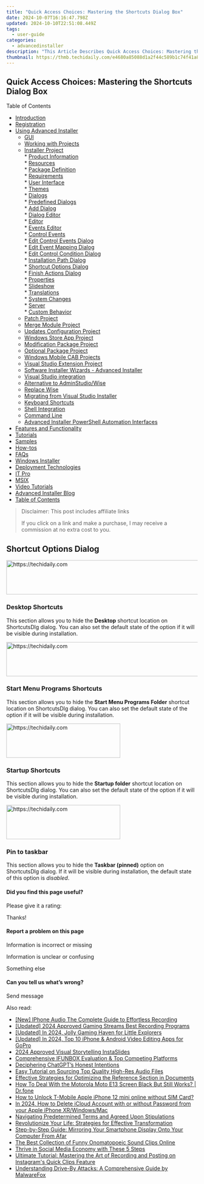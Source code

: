 ```yaml
---
title: "Quick Access Choices: Mastering the Shortcuts Dialog Box"
date: 2024-10-07T16:16:47.798Z
updated: 2024-10-10T22:51:08.449Z
tags:
  - user-guide
categories:
  - advancedinstaller
description: "This Article Describes Quick Access Choices: Mastering the Shortcuts Dialog Box"
thumbnail: https://thmb.techidaily.com/e4680a85088d1a2f44c589b1c74f41a831760d9eaf6ae422f8b959a2a9262d12.jpg
---
```


## Quick Access Choices: Mastering the Shortcuts Dialog Box

Table of Contents

* [Introduction](https://tools.techidaily.com/advancedinstaller/products/)
* [Registration](https://tools.techidaily.com/advancedinstaller/products/)
* [Using Advanced Installer](https://tools.techidaily.com/advancedinstaller/products/)  
   * [GUI](https://tools.techidaily.com/advancedinstaller/products/)  
   * [Working with Projects](https://tools.techidaily.com/advancedinstaller/products/)  
   * [Installer Project](https://tools.techidaily.com/advancedinstaller/products/)  
         * [Product Information](https://tools.techidaily.com/advancedinstaller/products/)  
         * [Resources](https://tools.techidaily.com/advancedinstaller/products/)  
         * [Package Definition](https://tools.techidaily.com/advancedinstaller/products/)  
         * [Requirements](https://tools.techidaily.com/advancedinstaller/products/)  
         * [User Interface](https://tools.techidaily.com/advancedinstaller/products/)  
                  * [Themes](https://tools.techidaily.com/advancedinstaller/products/)  
                  * [Dialogs](https://tools.techidaily.com/advancedinstaller/products/)  
                              * [Predefined Dialogs](https://tools.techidaily.com/advancedinstaller/products/)  
                              * [Add Dialog](https://tools.techidaily.com/advancedinstaller/products/)  
                              * [Dialog Editor](https://tools.techidaily.com/advancedinstaller/products/)  
                                             * [Editor](https://tools.techidaily.com/advancedinstaller/products/)  
                                             * [Events Editor](https://tools.techidaily.com/advancedinstaller/products/)  
                                                               * [Control Events](https://tools.techidaily.com/advancedinstaller/products/)  
                                                               * [Edit Control Events Dialog](https://tools.techidaily.com/advancedinstaller/products/)  
                                                               * [Edit Event Mapping Dialog](https://tools.techidaily.com/advancedinstaller/products/)  
                                                               * [Edit Control Condition Dialog](https://tools.techidaily.com/advancedinstaller/products/)  
                                                               * [Installation Path Dialog](https://tools.techidaily.com/advancedinstaller/products/)  
                                                               * [Shortcut Options Dialog](https://tools.techidaily.com/advancedinstaller/products/)  
                                                               * [Finish Actions Dialog](https://tools.techidaily.com/advancedinstaller/products/)  
                                             * [Properties](https://tools.techidaily.com/advancedinstaller/products/)  
                  * [Slideshow](https://tools.techidaily.com/advancedinstaller/products/)  
                  * [Translations](https://tools.techidaily.com/advancedinstaller/products/)  
         * [System Changes](https://tools.techidaily.com/advancedinstaller/products/)  
         * [Server](https://tools.techidaily.com/advancedinstaller/products/)  
         * [Custom Behavior](https://tools.techidaily.com/advancedinstaller/products/)  
   * [Patch Project](https://tools.techidaily.com/advancedinstaller/products/)  
   * [Merge Module Project](https://tools.techidaily.com/advancedinstaller/products/)  
   * [Updates Configuration Project](https://tools.techidaily.com/advancedinstaller/products/)  
   * [Windows Store App Project](https://tools.techidaily.com/advancedinstaller/products/)  
   * [Modification Package Project](https://tools.techidaily.com/advancedinstaller/products/)  
   * [Optional Package Project](https://tools.techidaily.com/advancedinstaller/products/)  
   * [Windows Mobile CAB Projects](https://tools.techidaily.com/advancedinstaller/products/)  
   * [Visual Studio Extension Project](https://tools.techidaily.com/advancedinstaller/products/)  
   * [Software Installer Wizards - Advanced Installer](https://tools.techidaily.com/advancedinstaller/products/)  
   * [Visual Studio integration](https://tools.techidaily.com/advancedinstaller/products/)  
   * [Alternative to AdminStudio/Wise](https://tools.techidaily.com/advancedinstaller/products/)  
   * [Replace Wise](https://tools.techidaily.com/advancedinstaller/products/)  
   * [Migrating from Visual Studio Installer](https://tools.techidaily.com/advancedinstaller/products/)  
   * [Keyboard Shortcuts](https://tools.techidaily.com/advancedinstaller/products/)  
   * [Shell Integration](https://tools.techidaily.com/advancedinstaller/products/)  
   * [Command Line](https://tools.techidaily.com/advancedinstaller/products/)  
   * [Advanced Installer PowerShell Automation Interfaces](https://tools.techidaily.com/advancedinstaller/products/)
* [Features and Functionality](https://tools.techidaily.com/advancedinstaller/products/)
* [Tutorials](https://tools.techidaily.com/advancedinstaller/products/)
* [Samples](https://tools.techidaily.com/advancedinstaller/products/)
* [How-tos](https://tools.techidaily.com/advancedinstaller/products/)
* [FAQs](https://tools.techidaily.com/advancedinstaller/products/)
* [Windows Installer](https://tools.techidaily.com/advancedinstaller/products/)
* [Deployment Technologies](https://tools.techidaily.com/advancedinstaller/products/)
* [IT Pro](https://tools.techidaily.com/advancedinstaller/products/)
* [MSIX](https://tools.techidaily.com/advancedinstaller/products/)
* [Video Tutorials](https://tools.techidaily.com/advancedinstaller/products/)
* [Advanced Installer Blog](https://tools.techidaily.com/advancedinstaller/products/)
* [Table of Contents](https://tools.techidaily.com/advancedinstaller/products/)

>  Disclaimer: This post includes affiliate links
>
>  If you click on a link and make a purchase, I may receive a commission at no extra cost to you.
>

## Shortcut Options Dialog

<!-- affiliate ads begin -->
<a href="https://aligracehair.sjv.io/c/5597632/1880976/19272" target="_top" id="1880976">
  <img src="//a.impactradius-go.com/display-ad/19272-1880976" border="0" alt="https://techidaily.com" width="728" height="90"/>
</a>
<img height="0" width="0" src="https://aligracehair.sjv.io/i/5597632/1880976/19272" style="position:absolute;visibility:hidden;" border="0" />
<!-- affiliate ads end -->

### Desktop Shortcuts

This section allows you to hide the **Desktop** shortcut location on ShortcutsDlg dialog. You can also set the default state of the option if it will be visible during installation.

<!-- affiliate ads begin -->
<a href="https://imp.i357552.net/c/5597632/1013424/11832" target="_top" id="1013424">
  <img src="//a.impactradius-go.com/display-ad/11832-1013424" border="0" alt="https://techidaily.com" width="728" height="90"/>
</a>
<img height="0" width="0" src="https://imp.i357552.net/i/5597632/1013424/11832" style="position:absolute;visibility:hidden;" border="0" />
<!-- affiliate ads end -->

### Start Menu Programs Shortcuts

This section allows you to hide the **Start Menu Programs Folder** shortcut location on ShortcutsDlg dialog. You can also set the default state of the option if it will be visible during installation.

<!-- affiliate ads begin -->
<a href="https://aligracehair.sjv.io/c/5597632/1880940/19272" target="_top" id="1880940">
  <img src="//a.impactradius-go.com/display-ad/19272-1880940" border="0" alt="https://techidaily.com" width="300" height="90"/>
</a>
<img height="0" width="0" src="https://aligracehair.sjv.io/i/5597632/1880940/19272" style="position:absolute;visibility:hidden;" border="0" />
<!-- affiliate ads end -->

### Startup Shortcuts

This section allows you to hide the **Startup folder** shortcut location on ShortcutsDlg dialog. You can also set the default state of the option if it will be visible during installation.

<!-- affiliate ads begin -->
<a href="https://aligracehair.sjv.io/c/5597632/2047346/19272" target="_top" id="2047346">
  <img src="//a.impactradius-go.com/display-ad/19272-2047346" border="0" alt="https://techidaily.com" width="300" height="90"/>
</a>
<img height="0" width="0" src="https://aligracehair.sjv.io/i/5597632/2047346/19272" style="position:absolute;visibility:hidden;" border="0" />
<!-- affiliate ads end -->

### Pin to taskbar

This section allows you to hide the **Taskbar (pinned)** option on ShortcutsDlg dialog. If it will be visible during installation, the default state of this option is _disabled_.

#### Did you find this page useful?

Please give it a rating:

 Thanks!

#### Report a problem on this page

Information is incorrect or missing

Information is unclear or confusing

Something else

#### Can you tell us what’s wrong?

Send message

<ins class="adsbygoogle"
     style="display:block"
     data-ad-format="autorelaxed"
     data-ad-client="ca-pub-7571918770474297"
     data-ad-slot="1223367746"></ins>

<ins class="adsbygoogle"
     style="display:block"
     data-ad-client="ca-pub-7571918770474297"
     data-ad-slot="8358498916"
     data-ad-format="auto"
     data-full-width-responsive="true"></ins>

<span class="atpl-alsoreadstyle">Also read:</span>
<div><ul>
<li><a href="https://screen-recording.techidaily.com/new-iphone-audio-the-complete-guide-to-effortless-recording/"><u>[New] IPhone Audio The Complete Guide to Effortless Recording</u></a></li>
<li><a href="https://eaxpv-info.techidaily.com/updated-2024-approved-gaming-streams-best-recording-programs/"><u>[Updated] 2024 Approved Gaming Streams Best Recording Programs</u></a></li>
<li><a href="https://remote-screen-capture.techidaily.com/updated-in-2024-jolly-gaming-haven-for-little-explorers/"><u>[Updated] In 2024, Jolly Gaming Haven for Little Explorers</u></a></li>
<li><a href="https://fox-info.techidaily.com/updated-in-2024-top-10-iphone-and-android-video-editing-apps-for-gopro/"><u>[Updated] In 2024, Top 10 iPhone & Android Video Editing Apps for GoPro</u></a></li>
<li><a href="https://instagram-video-recordings.techidaily.com/2024-approved-visual-storytelling-instaslides/"><u>2024 Approved Visual Storytelling InstaSlides</u></a></li>
<li><a href="https://fox-metric.techidaily.com/comprehensive-ifunbox-evaluation-and-top-competing-platforms/"><u>Comprehensive IFUNBOX Evaluation & Top Competing Platforms</u></a></li>
<li><a href="https://tech-revival.techidaily.com/deciphering-chatgpts-honest-intentions/"><u>Deciphering ChatGPT’s Honest Intentions</u></a></li>
<li><a href="https://fox-metric.techidaily.com/easy-tutorial-on-sourcing-top-quality-high-res-audio-files/"><u>Easy Tutorial on Sourcing Top Quality High-Res Audio Files</u></a></li>
<li><a href="https://fox-metric.techidaily.com/effective-strategies-for-optimizing-the-reference-section-in-documents/"><u>Effective Strategies for Optimizing the Reference Section in Documents</u></a></li>
<li><a href="https://change-location.techidaily.com/how-to-deal-with-the-motorola-moto-e13-screen-black-but-still-works-drfone-by-drfone-fix-android-problems-fix-android-problems/"><u>How To Deal With the Motorola Moto E13 Screen Black But Still Works? | Dr.fone</u></a></li>
<li><a href="https://sim-unlock.techidaily.com/how-to-unlock-t-mobile-apple-iphone-12-mini-online-without-sim-card-by-drfone-ios/"><u>How to Unlock T-Mobile Apple iPhone 12 mini online without SIM Card?</u></a></li>
<li><a href="https://activate-lock.techidaily.com/in-2024-how-to-delete-icloud-account-with-or-without-password-from-your-apple-iphone-xrwindowsmac-by-drfone-ios/"><u>In 2024, How to Delete iCloud Account with or without Password from your Apple iPhone XR/Windows/Mac</u></a></li>
<li><a href="https://fox-metric.techidaily.com/navigating-predetermined-terms-and-agreed-upon-stipulations/"><u>Navigating Predetermined Terms and Agreed Upon Stipulations</u></a></li>
<li><a href="https://fox-metric.techidaily.com/revolutionize-your-life-strategies-for-effective-transformation/"><u>Revolutionize Your Life: Strategies for Effective Transformation</u></a></li>
<li><a href="https://fox-metric.techidaily.com/step-by-step-guide-mirroring-your-smartphone-display-onto-your-computer-from-afar/"><u>Step-by-Step Guide: Mirroring Your Smartphone Display Onto Your Computer From Afar</u></a></li>
<li><a href="https://fox-metric.techidaily.com/the-best-collection-of-funny-onomatopoeic-sound-clips-online/"><u>The Best Collection of Funny Onomatopoeic Sound Clips Online</u></a></li>
<li><a href="https://facebook.techidaily.com/thrive-in-social-media-economy-with-these-5-steps/"><u>Thrive in Social Media Economy with These 5 Steps</u></a></li>
<li><a href="https://fox-metric.techidaily.com/ultimate-tutorial-mastering-the-art-of-recording-and-posting-on-instagrams-quick-clips-feature/"><u>Ultimate Tutorial: Mastering the Art of Recording and Posting on Instagram's Quick Clips Feature</u></a></li>
<li><a href="https://fox-metric.techidaily.com/understanding-drive-by-attacks-a-comprehensive-guide-by-malwarefox/"><u>Understanding Drive-By Attacks: A Comprehensive Guide by MalwareFox</u></a></li>
</ul></div>

